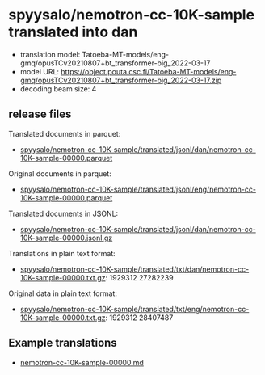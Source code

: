 # spyysalo/nemotron-cc-10K-sample translated into dan

* translation model: Tatoeba-MT-models/eng-gmq/opusTCv20210807+bt_transformer-big_2022-03-17
* model URL: https://object.pouta.csc.fi/Tatoeba-MT-models/eng-gmq/opusTCv20210807+bt_transformer-big_2022-03-17.zip
* decoding beam size: 4

## release files

Translated documents in parquet:
* [spyysalo/nemotron-cc-10K-sample/translated/jsonl/dan/nemotron-cc-10K-sample-00000.parquet](https://object.pouta.csc.fi/OELLM-synthetic/spyysalo/nemotron-cc-10K-sample/translated/jsonl/dan/nemotron-cc-10K-sample-00000.parquet)

Original documents in parquet:
* [spyysalo/nemotron-cc-10K-sample/translated/jsonl/eng/nemotron-cc-10K-sample-00000.parquet](https://object.pouta.csc.fi/OELLM-synthetic/spyysalo/nemotron-cc-10K-sample/translated/jsonl/eng/nemotron-cc-10K-sample-00000.parquet)

Translated documents in JSONL:
* [spyysalo/nemotron-cc-10K-sample/translated/jsonl/dan/nemotron-cc-10K-sample-00000.jsonl.gz](https://object.pouta.csc.fi/OELLM-synthetic/spyysalo/nemotron-cc-10K-sample/translated/jsonl/dan/nemotron-cc-10K-sample-00000.jsonl.gz)

Translations in plain text format:
* [spyysalo/nemotron-cc-10K-sample/translated/txt/dan/nemotron-cc-10K-sample-00000.txt.gz](https://object.pouta.csc.fi/OELLM-synthetic/spyysalo/nemotron-cc-10K-sample/translated/txt/dan/nemotron-cc-10K-sample-00000.txt.gz): 1929312 27282239

Original data in plain text format:
* [spyysalo/nemotron-cc-10K-sample/translated/txt/eng/nemotron-cc-10K-sample-00000.txt.gz](https://object.pouta.csc.fi/OELLM-synthetic/spyysalo/nemotron-cc-10K-sample/translated/txt/eng/nemotron-cc-10K-sample-00000.txt.gz): 1929312 28407487

## Example translations

* [nemotron-cc-10K-sample-00000.md](nemotron-cc-10K-sample-00000.md)
